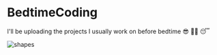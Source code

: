 # BedtimeCoding
I'll be uploading the projects I usually work on before bedtime 😎 😶‍🌫️ 😴

![shapes](https://github.com/LukeGorgadze/BedtimeCoding/blob/main/CreativeCoding/Main/output/01/2022.10.22-13.51.44.png)
